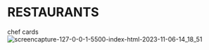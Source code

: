# RESTAURANTS
 chef cards 
![screencapture-127-0-0-1-5500-index-html-2023-11-06-14_18_51](https://github.com/Ansh-02/RESTAURANTS/assets/144118177/47782f31-ef4e-47cd-bb6f-a88ecfe770b9)
